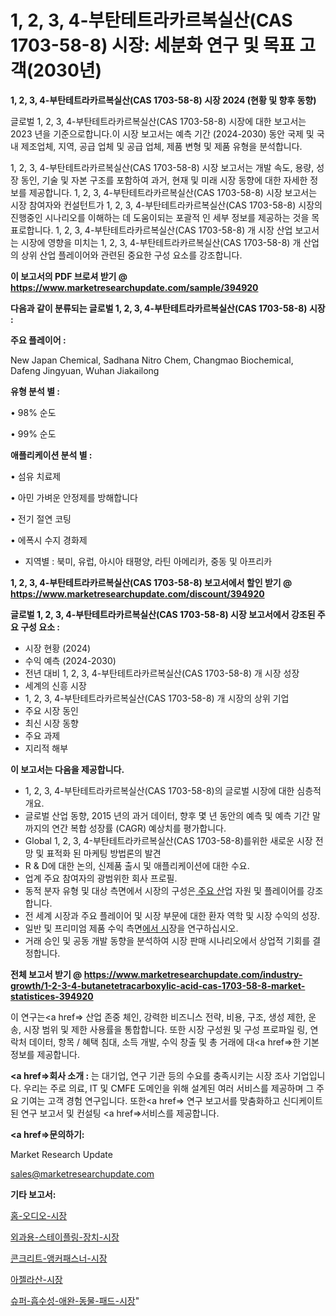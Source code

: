 # 1, 2, 3, 4-부탄테트라카르복실산(CAS 1703-58-8) 시장: 세분화 연구 및 목표 고객(2030년)

<strong>1, 2, 3, 4-부탄테트라카르복실산(CAS 1703-58-8) 시장 2024 (현황 및 향후 동향)</strong>

글로벌 1, 2, 3, 4-부탄테트라카르복실산(CAS 1703-58-8) 시장에 대한 보고서는 2023 년을 기준으로합니다.이 시장 보고서는 예측 기간 (2024-2030) 동안 국제 및 국내 제조업체, 지역, 공급 업체 및 공급 업체, 제품 변형 및 제품 유형을 분석합니다.

1, 2, 3, 4-부탄테트라카르복실산(CAS 1703-58-8) 시장 보고서는 개발 속도, 용량, 성장 동인, 기술 및 자본 구조를 포함하여 과거, 현재 및 미래 시장 동향에 대한 자세한 정보를 제공합니다. 1, 2, 3, 4-부탄테트라카르복실산(CAS 1703-58-8) 시장 보고서는 시장 참여자와 컨설턴트가 1, 2, 3, 4-부탄테트라카르복실산(CAS 1703-58-8) 시장의 진행중인 시나리오를 이해하는 데 도움이되는 포괄적 인 세부 정보를 제공하는 것을 목표로합니다. 1, 2, 3, 4-부탄테트라카르복실산(CAS 1703-58-8) 개 시장 산업 보고서는 시장에 영향을 미치는 1, 2, 3, 4-부탄테트라카르복실산(CAS 1703-58-8) 개 산업의 상위 산업 플레이어와 관련된 중요한 구성 요소를 강조합니다.



<strong>이 보고서의 PDF 브로셔 받기 @ <a href=https://www.marketresearchupdate.com/sample/394920>https://www.marketresearchupdate.com/sample/394920</a></strong>



<strong>다음과 같이 분류되는 글로벌 1, 2, 3, 4-부탄테트라카르복실산(CAS 1703-58-8) 시장 :</strong>



<strong>주요 플레이어 :</strong>

New Japan Chemical, Sadhana Nitro Chem, Changmao Biochemical, Dafeng Jingyuan, Wuhan Jiakailong



<strong>유형 분석 별 :</strong>

• 98% 순도

• 99% 순도



<strong>애플리케이션 분석 별 :</strong>

• 섬유 치료제

• 아민 가벼운 안정제를 방해합니다

• 전기 절연 코팅

• 에폭시 수지 경화제

<ul>
  <li>지역별 : 북미, 유럽, 아시아 태평양, 라틴 아메리카, 중동 및 아프리카</li>
</ul>


<strong>1, 2, 3, 4-부탄테트라카르복실산(CAS 1703-58-8) 보고서에서 할인 받기 @ <a href=https://www.marketresearchupdate.com/discount/394920>https://www.marketresearchupdate.com/discount/394920</a></strong>



<strong>글로벌 1, 2, 3, 4-부탄테트라카르복실산(CAS 1703-58-8) 시장 보고서에서 강조된 주요 구성 요소 :</strong>
<ul>
  <li>시장 현황 (2024)</li>
  <li>수익 예측 (2024-2030)</li>
  <li>전년 대비 1, 2, 3, 4-부탄테트라카르복실산(CAS 1703-58-8) 개 시장 성장</li>
  <li>세계의 신흥 시장</li>
  <li>1, 2, 3, 4-부탄테트라카르복실산(CAS 1703-58-8) 개 시장의 상위 기업</li>
  <li>주요 시장 동인</li>
  <li>최신 시장 동향</li>
  <li>주요 과제</li>
  <li>지리적 해부</li>
</ul>


<strong>이 보고서는 다음을 제공합니다.</strong>
<ul>
  <li>1, 2, 3, 4-부탄테트라카르복실산(CAS 1703-58-8)의 글로벌 시장에 대한 심층적 개요.</li>
  <li>글로벌 산업 동향, 2015 년의 과거 데이터, 향후 몇 년 동안의 예측 및 예측 기간 말까지의 연간 복합 성장률 (CAGR) 예상치를 평가합니다.</li>
  <li>Global 1, 2, 3, 4-부탄테트라카르복실산(CAS 1703-58-8)를위한 새로운 시장 전망 및 표적화 된 마케팅 방법론의 발견</li>
  <li>R &amp; D에 대한 논의, 신제품 출시 및 애플리케이션에 대한 수요.</li>
  <li>업계 주요 참여자의 광범위한 회사 프로필.</li>
  <li>동적 분자 유형 및 대상 측면에서 시장의 구성은<a href=> 주요 산</a>업 자원 및 플레이어를 강조합니다.</li>
  <li>전 세계 시장과 주요 플레이어 및 시장 부문에 대한 환자 역학 및 시장 수익의 성장.</li>
  <li>일반 및 프리미엄 제품 수익 측면<a href=>에서 시</a>장을 연구하십시오.</li>
  <li>거래 승인 및 공동 개발 동향을 분석하여 시장 판매 시나리오에서 상업적 기회를 결정합니다.</li>
</ul>



<strong>전체 보고서 받기 @ <a href=https://www.marketresearchupdate.com/industry-growth/1-2-3-4-butanetetracarboxylic-acid-cas-1703-58-8-market-statistices-394920>https://www.marketresearchupdate.com/industry-growth/1-2-3-4-butanetetracarboxylic-acid-cas-1703-58-8-market-statistices-394920</a></strong>

이 연구는<a href=> 산업 존중</a> 체인, 강력한 비즈니스 전략, 비용, 구조, 생성 제한, 운송, 시장 범위 및 제한 사용률을 통합합니다. 또한 시장 구성원 및 구성 프로파일 링, 연락처 데이터, 항목 / 혜택 침대, 소득 개발, 수익 창출 및 총 거래에 대<a href=>한 기본 </a>정보를 제공합니다.



<strong><a href=>회사 소</a>개 :</strong>
는 대기업, 연구 기관 등의 수요를 충족시키는 시장 조사 기업입니다. 우리는 주로 의료, IT 및 CMFE 도메인을 위해 설계된 여러 서비스를 제공하며 그 주요 기여는 고객 경험 연구입니다. 또한<a href=> 연구 보</a>고서를 맞춤화하고 신디케이트 된 연구 보고서 및 컨설팅 <a href=>서비스</a>를 제공합니다.



<strong><a href=>문의하기:</a></strong>

Market Research Update

sales@marketresearchupdate.com



<strong>기타 보고서:</strong>

<a href=https://www.linkedin.com/pulse/홈-오디오-시장-진입-전략-및-위험-평가2029년-isdailynews/>홈-오디오-시장</a>

<a href=https://www.linkedin.com/pulse/외과용-스테이플링-장치-시장-세분화-연구-및-목표-고객2029년-osanf/>외과용-스테이플링-장치-시장</a>

<a href=https://www.linkedin.com/pulse/콘크리트-앵커패스너-시장-진입-전략-및-위험-평가2029년-isdailynews-otxpf/>콘크리트-앵커패스너-시장</a>

<a href=https://www.linkedin.com/pulse/아젤라산-시장-경쟁-분석-및-성장-잠재력-2030-isdailynews-gwwkf/>아젤라산-시장</a>

<a href=https://www.linkedin.com/pulse/슈퍼-흡수성-애완-동물-패드-시장-규모-및-성장-2023-analytics-avenue-adventures-24-ana-ioq1f/>슈퍼-흡수성-애완-동물-패드-시장</a>"
